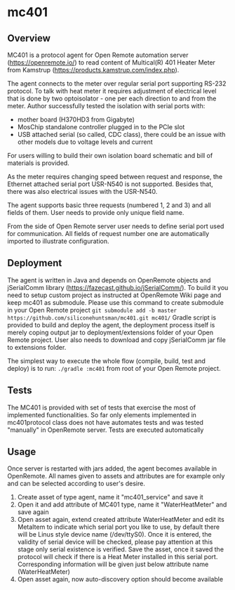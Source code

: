 # mc401
## Overview
MC401 is a protocol agent for Open Remote automation server (https://openremote.io/) to read content of Multical(R) 401 Heater Meter from Kamstrup (https://products.kamstrup.com/index.php). 

The agent connects to the meter over regular serial port supporting RS-232 protocol. To talk with heat meter it requires adjustment of electrical level that is done by two optoisolator - one per each direction to and from the meter. Author successfully tested the isolation with serial ports with:
* mother board (H370HD3 from Gigabyte)
* MosChip standalone controller plugged in to the PCIe slot
* USB attached serial (so called, CDC class), there could be an issue with other models due to voltage levels and current 

For users willing to build their own isolation board schematic and bill of materials is provided.

As the meter requires changing speed between request and response, the Ethernet attached serial port USR-N540 is not supported. Besides that, there was also electrical issues with the USR-N540.

The agent supports basic three requests (numbered 1, 2 and 3) and all fields of them. User needs to provide only unique field name.

From the side of Open Remote server user needs to define serial port used for communication. All fields of request number one are automatically imported to illustrate configuration.

## Deployment
The agent is written in Java and depends on OpenRemote objects and jSerialComm library (https://fazecast.github.io/jSerialComm/). To build it you need to setup custom project as instructed at OpenRemote Wiki page and keep mc401 as submodule. Please use this command to create submodule in your Open Remote project `git submodule add -b master https://github.com/siliconehuntsman/mc401.git mc401/`
Gradle script is provided to build and deploy the agent, the deployment process itself is merely coping output jar to deployment/extensions folder of your Open Remote project. User also needs to download and copy jSerialComm jar file to extensions folder. 

The simplest way to execute the whole flow (compile, build, test and deploy) is to run: `./gradle :mc401` from root of your Open Remote project.

## Tests
The MC401 is provided with set of tests that exercise the most of implemented functionalities. So far only elements implemented in mc401protocol class does not have automates tests and was tested "manually" in OpenRemote server. Tests are executed automatically

## Usage
Once server is restarted with jars added, the agent becomes available in OpenRemote. All names given to assets and attributes are for example only and can be selected according to user's desire.
1. Create asset of type agent, name it "mc401_service" and save it
2. Open it and add attribute of MC401 type, name it "WaterHeatMeter" and save again
3. Open asset again, extend created attribute WaterHeatMeter and edit its MetaItem to indicate which serial port you like to use, by default there will be Linus style device name (/dev/ttyS0). Once it is entered, the validity of serial device will be checked, please pay attention at this stage only serial existence is verified. Save the asset, once it saved the protocol will check if there is a Heat Meter installed in this serial port. Corresponding information will be given just below attribute name (WaterHeatMeter)
4. Open asset again, now auto-discovery option should become available

